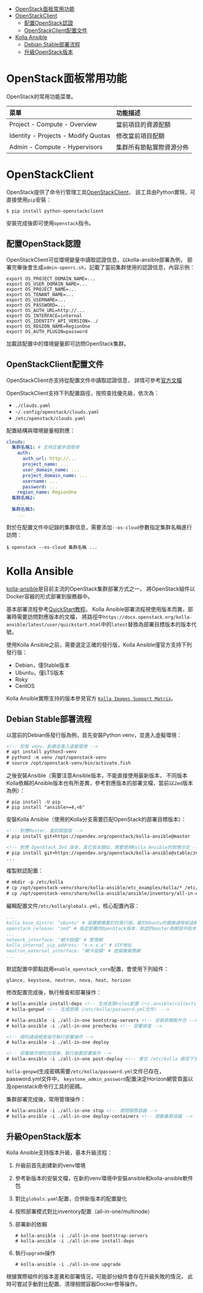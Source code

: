 <!-- TOC -->

- [OpenStack面板常用功能](#openstack面板常用功能)
- [OpenStackClient](#openstackclient)
	- [配置OpenStack認證](#配置openstack認證)
	- [OpenStackClient配置文件](#openstackclient配置文件)
- [Kolla Ansible](#kolla-ansible)
	- [Debian Stable部署流程](#debian-stable部署流程)
	- [升級OpenStack版本](#升級openstack版本)

<!-- /TOC -->



# OpenStack面板常用功能
OpenStack的常用功能菜單。

| 菜單 | 功能描述 |
| :- | :- |
| Project - Compute - Overview | 當前項目的資源配額 |
| Identity - Projects - Modify Quotas | 修改當前項目配額 |
| Admin - Compute - Hypervisors | 集群所有節點實際資源分佈 |



# OpenStackClient
OpenStack提供了命令行管理工具[OpenStackClient](https://docs.openstack.org/python-openstackclient/latest/)，
該工具由Python實現，可直接使用`pip`安裝：

```
$ pip install python-openstackclient
```

安裝完成後即可使用`openstack`指令。

## 配置OpenStack認證
OpenStackClient可從環境變量中讀取認證信息，以kolla-ansible部署為例，
部署完畢後會生成`admin-openrc.sh`，記載了當前集群使用的認證信息，內容示例：

```
export OS_PROJECT_DOMAIN_NAME=...
export OS_USER_DOMAIN_NAME=...
export OS_PROJECT_NAME=...
export OS_TENANT_NAME=...
export OS_USERNAME=...
export OS_PASSWORD=...
export OS_AUTH_URL=http://...
export OS_INTERFACE=internal
export OS_IDENTITY_API_VERSION=../
export OS_REGION_NAME=RegionOne
export OS_AUTH_PLUGIN=password
```

加載該配置中的環境變量即可訪問OpenStack集群。

## OpenStackClient配置文件
OpenStackClient亦支持從配置文件中讀取認證信息，
詳情可參考[官方文檔](https://docs.openstack.org/python-openstackclient/latest/configuration/index.html#configuration-files)

OpenStackClient支持下列配置路徑，按照查找優先級，依次為：

- `./clouds.yaml`
- `~/.config/openstack/clouds.yaml`
- `/etc/openstack/clouds.yaml`

配置結構與環境變量相對應：

```yaml
clouds:
  集群名稱1: # 支持定義多個環境
    auth:
      auth_url: http://...
      project_name: ...
      user_domain_name: ...
      project_domain_name: ...
      username: ...
      password: ...
    region_name: RegionOne
  集群名稱2:
    ...
  集群名稱3:
    ...
```

對於在配置文件中記錄的集群信息，需要添加`--os-cloud`參數指定集群名稱進行訪問：

```
$ openstack --os-cloud 集群名稱 ...
```



# Kolla Ansible
[kolla-ansible](https://docs.openstack.org/kolla-ansible/latest/)是目前主流的OpenStack集群部署方式之一，
將OpenStack組件以Docker容器的形式部署到服務器中。

基本部署流程參考[QuickStart教程](https://docs.openstack.org/kolla-ansible/latest/user/quickstart.html)。
Kolla Ansible部署流程視使用版本而異，部署時需要訪問對應版本的文檔，
將路徑中`https://docs.openstack.org/kolla-ansible/latest/user/quickstart.html`中的`latest`替換為部署目標版本的版本代號。

使用Kolla Ansible之前，需要選定正確的發行版，Kolla Ansible僅官方支持下列發行版：

- Debian，僅Stable版本
- Ubuntu，僅LTS版本
- Roky
- CentOS

Kolla Ansible實際支持的版本參見官方
[`Kolla Images Support Matrix`](https://docs.openstack.org/kolla/latest/support_matrix.html)。

## Debian Stable部署流程
以當前的Debian係發行版為例，首先安裝Python venv，並進入虛擬環境：

```html
<!-- 安裝 venv，創建並進入虛擬環境 -->
# apt install python3-venv
# python3 -m venv /opt/openstack-venv
# source /opt/openstack-venv/bin/activate.fish
```

之後安裝Ansible（需要注意Ansible版本，不能直接使用最新版本，
不同版本Kolla依賴的Ansible版本也有所差異，參考對應版本的部署文檔，當前以`Zed`版本為例）：

```
# pip install -U pip
# pip install "ansible>=4,<6"
```

安裝Kolla Ansible（使用的Kolla分支需要匹配OpenStack的部署目標版本）：

```html
<!-- 對應Master，當前開發版 -->
# pip install git+https://opendev.org/openstack/kolla-ansible@master

<!-- 對應 OpenStack Zed 版本，其它版本類似，需要使用Kolla Ansible的對應分支 -->
# pip install git+https://opendev.org/openstack/kolla-ansible@stable/zed
...
```

複製默認配置：

```html
# mkdir -p /etc/kolla
# cp /opt/openstack-venv/share/kolla-ansible/etc_examples/kolla/* /etc/kolla
# cp /opt/openstack-venv/share/kolla-ansible/ansible/inventory/all-in-one . <!-- 使用all-in-one安裝-->
```

編輯配置文件`/etc/kolla/globals.yml`，核心配置內容：

```yml
...
kolla_base_distro: "ubuntu" # 設置鏡像基於的發行版，基於Ubuntu的鏡像通常經過較為充分的測試，同時體積較小，推薦選用
openstack_release: "zed" # 指定部署的OpenStack版本，默認的master為開發中版本，不穩定，不推薦使用
...
network_interface: "網卡設備" # 管理網
kolla_internal_vip_address: "x.x.x.x" # VIP地址
neutron_external_interface: "網卡設備" # 虛擬機業務網
...
```

默認配置中節點啟用`enable_openstack_core`配置，會使用下列組件：

```
glance, keystone, neutron, nova, heat, horizon
```

修改配置完成後，執行檢查和部署操作：

```html
# kolla-ansible install-deps <!-- 生成各類roles配置（～/.ansible/collections/ansible_collections/openstack/kolla） -->
# kolla-genpwd <!-- 生成密碼（/etc/kolla/password.yml文件） -->

# kolla-ansible -i ./all-in-one bootstrap-servers <!-- 安裝依賴軟件包 -->
# kolla-ansible -i ./all-in-one prechecks <!-- 部署檢查 -->

<!-- 順利通過檢查後可執行部署操作 -->
# kolla-ansible -i ./all-in-one deploy

<!-- 部署操作順利完成後，執行後置部署操作 -->
# kolla-ansible -i ./all-in-one post-deploy <!-- 會在 /etc/kolla 路徑下生成 admin-openrc.sh 以及clouds.yaml 文件 -->
```

`kolla-genpwd`生成密碼需要`/etc/kolla/password.yml`文件已存在，password.yml文件中，
`keystone_admin_password`配置決定Horizon網管頁面以及openstack命令行工具的密碼。

集群部署完成後，常用管理操作：

```html
# kolla-ansible -i ./all-in-one stop <!-- 關閉服務容器 -->
# kolla-ansible -i ./all-in-one deploy-containers <!-- 啟動集群容器 -->
```

## 升級OpenStack版本
Kolla Ansible支持版本升級，基本升級流程：

1. 升級前首先創建新的venv環境
1. 參考新版本的安裝文檔，在新的venv環境中安裝ansible和kolla-ansible軟件包
1. 對比`globals.yaml`配置，合併新版本的配置變化
1. 按照部署模式對比inventory配置（all-in-one/multinode）
1. 部署新的依賴

	```
	# kolla-ansible -i ./all-in-one bootstrap-servers
	# kolla-ansible -i ./all-in-one install-deps
	```

1. 執行`upgrade`操作

	```
	# kolla-ansible -i ./all-in-one upgrade
	```

根據實際組件的版本差異和部署情況，可能部分組件會存在升級失敗的情況，
此時可嘗試手動對比配置、清理相關容器Docker卷等操作。

